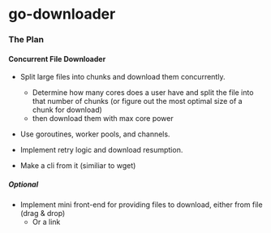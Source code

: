 # go-downloader

### The Plan

#### Concurrent File Downloader

- Split large files into chunks and download them concurrently.

  - Determine how many cores does a user have and split the file into that number of chunks (or figure out the most optimal size of a chunk for download)
  - then download them with max core power

- Use goroutines, worker pools, and channels.

- Implement retry logic and download resumption.

- Make a cli from it (similiar to wget)

##### **Optional**

- Implement mini front-end for providing files to download, either from file (drag & drop)
  - Or a link

